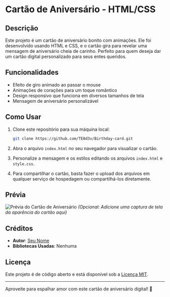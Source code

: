 # Cartão de Aniversário - HTML/CSS

## Descrição

Este projeto é um cartão de aniversário bonito com animações. Ele foi desenvolvido usando HTML e CSS, e o cartão gira para revelar uma mensagem de aniversário cheia de carinho. Perfeito para quem deseja dar um cartão digital personalizado para seus entes queridos.

## Funcionalidades

- Efeito de giro animado ao passar o mouse
- Animações de corações para um toque romântico
- Design responsivo que funciona em diversos tamanhos de tela
- Mensagem de aniversário personalizável

## Como Usar

1. Clone este repositório para sua máquina local:

    ```bash
    git clone https://github.com/TE0d3v/Birthday-card.git
    ```

2. Abra o arquivo `index.html` no seu navegador para visualizar o cartão.

3. Personalize a mensagem e os estilos editando os arquivos `index.html` e `style.css`.

4. Para compartilhar o cartão, basta fazer o upload dos arquivos em qualquer serviço de hospedagem ou compartilhá-los diretamente.

## Prévia

![Prévia do Cartão de Aniversário](path/to/your/image.png) *(Opcional: Adicione uma captura de tela da aparência do cartão aqui)*

## Créditos

- **Autor**: [Seu Nome](https://github.com/seunome)
- **Bibliotecas Usadas**: Nenhuma

## Licença

Este projeto é de código aberto e está disponível sob a [Licença MIT](LICENSE).

---

Aproveite para espalhar amor com este cartão de aniversário digital! 💖
